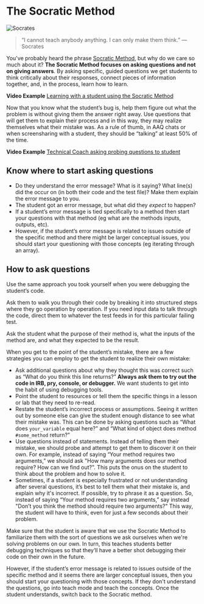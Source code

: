 # The Socratic Method

![Socrates](https://s3.amazonaws.com/learn-experts/socrates-atenas-9352.jpg)

> “I cannot teach anybody anything. I can only make them think.”
> ― Socrates

You've probably heard the phrase [Socratic Method](http://www.criticalthinking.org/pages/socratic-teaching/606), but why do we care so much about it? **The Socratic Method focuses on asking questions and not on giving answers**. By asking specific, guided questions we get students to think critically about their responses, connect pieces of information together, and, in the process, learn how to learn.

**Video Example** [Learning with a student using the Socratic Method](https://youtu.be/MURwX6jUlRk)

Now that you know what the student’s bug is, help them figure out what the problem is without giving them the answer right away. Use questions that will get them to explain their process and in this way, they may realize themselves what their mistake was. As a rule of thumb, in AAQ chats or when screensharing with a student, they should be “talking” at least 50% of the time. 

**Video Example** [Technical Coach asking probing questions to student](https://youtu.be/aMZFyDrT0S4)

## Know where to start asking questions
* Do they understand the error message? What is it saying? What line(s) did the occur on (in both their code and the test file)? Make them explain the error message to you.
* The student got an error message, but what did they _expect_ to happen?
* If a student’s error message is tied specifically to a method then start your questions with that method (eg what are the methods inputs, outputs, etc).
* However, if the student’s error message is related to issues outside of the specific method and there might be larger conceptual issues, you should start your questioning with those concepts (eg iterating through an array).

## How to ask questions
Use the same approach you took yourself when you were debugging the student’s code.

Ask them to walk you through their code by breaking it into structured steps where they go operation by operation. If you need input data to talk through the code, direct them to whatever the test feeds in for this particular failing test.

Ask the student what the purpose of their method is, what the inputs of the method are, and what they expected to be the result.

When you get to the point of the student’s mistake, there are a few strategies you can employ to get the student to realize their own mistake:

* Ask additional questions about why they thought this was correct such as “What do you think this line returns?” **Always ask them to try out the code in IRB, pry, console, or debugger.** We want students to get into the habit of using debugging tools.
* Point the student to resources or tell them the specific things in a lesson or lab that they need to re-read.
* Restate the student’s incorrect process or assumptions. Seeing it written out by someone else can give the student enough distance to see what their mistake was. This can be done by asking questions such as “What does `your_variable` equal here?” and “What kind of object does method `#some_method` return?”
* Use questions instead of statements. Instead of telling them their mistake, we should probe and attempt to get them to discover it on their own.  For example, instead of saying “Your method requires two arguments,” we should ask "How many arguments does our method require? How can we find out?". This puts the onus on the student to think about the problem  and how to solve it.
* Sometimes, if a student is especially frustrated or not understanding after several questions, it’s best to tell them what their mistake is, and explain why it's incorrect. If possible, try to phrase it as a question. So, instead of saying “Your method requires two arguments,” say instead "Don’t you think the method should require two arguments?" This way, the student will have to think, even for just a few seconds about their problem.

Make sure that the student is aware that we use the Socratic Method to familiarize them with the sort of questions we ask ourselves when we're solving problems on our own. In turn, this teaches students better debugging techniques so that they’ll have a better shot debugging their code on their own in the future.

However, if the student’s error message is related to issues outside of the specific method and it seems there are larger conceptual issues, then you should start your questioning with those concepts. If they don't understand the questions, go into teach mode and teach the concepts. Once the student understands, switch back to the Socratic method. 
